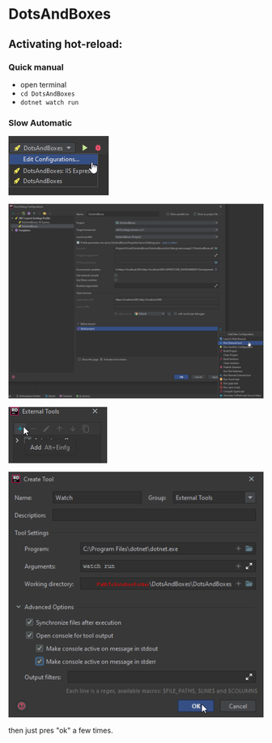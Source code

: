 # DotsAndBoxes

## Activating hot-reload:
### Quick manual
* open terminal
* `cd DotsAndBoxes`
* `dotnet watch run`
### Slow Automatic

![img1](.img/readme1.png)

![img2](.img/readme2.png)

![img3](.img/readme3.png)

![img4](.img/readme4.png)

then just pres "ok" a few times.
